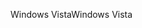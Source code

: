 <span data-ttu-id="471ea-101">Windows Vista</span><span class="sxs-lookup"><span data-stu-id="471ea-101">Windows Vista</span></span>